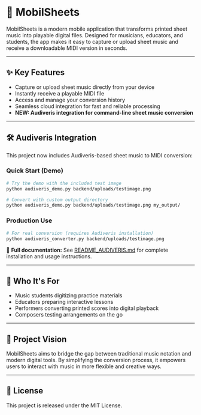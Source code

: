 # 🎼 MobilSheets

MobilSheets is a modern mobile application that transforms printed sheet music into playable digital files. Designed for musicians, educators, and students, the app makes it easy to capture or upload sheet music and receive a downloadable MIDI version in seconds.

---

## ✨ Key Features

- Capture or upload sheet music directly from your device
- Instantly receive a playable MIDI file
- Access and manage your conversion history
- Seamless cloud integration for fast and reliable processing
- **NEW: Audiveris integration for command-line sheet music conversion**

---

## 🛠️ Audiveris Integration

This project now includes Audiveris-based sheet music to MIDI conversion:

### Quick Start (Demo)
```bash
# Try the demo with the included test image
python audiveris_demo.py backend/uploads/testimage.png

# Convert with custom output directory  
python audiveris_demo.py backend/uploads/testimage.png my_output/
```

### Production Use
```bash
# For real conversion (requires Audiveris installation)
python audiveris_converter.py backend/uploads/testimage.png
```

📖 **Full documentation:** See [README_AUDIVERIS.md](README_AUDIVERIS.md) for complete installation and usage instructions.

---

## 🎯 Who It's For

- Music students digitizing practice materials
- Educators preparing interactive lessons
- Performers converting printed scores into digital playback
- Composers testing arrangements on the go

---

## 📌 Project Vision

MobilSheets aims to bridge the gap between traditional music notation and modern digital tools. By simplifying the conversion process, it empowers users to interact with music in more flexible and creative ways.

---

## 📄 License

This project is released under the MIT License.
